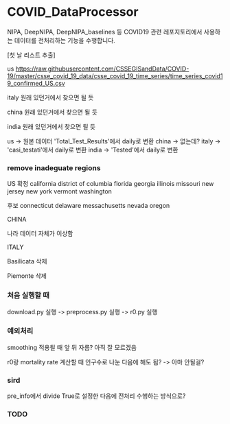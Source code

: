 # COVID_DataProcessor

NIPA, DeepNIPA, DeepNIPA_baselines 등 COVID19 관련 레포지토리에서 사용하는 데이터를 전처리하는 기능을 수행합니다.

[첫 날 리스트 추출]

us
https://raw.githubusercontent.com/CSSEGISandData/COVID-19/master/csse_covid_19_data/csse_covid_19_time_series/time_series_covid19_confirmed_US.csv

italy
원래 있던거에서 찾으면 될 듯

china
원래 있던거에서 찾으면 될 듯

india
원래 있던거에서 찾으면 될 듯

us -> 원본 데이터 'Total_Test_Results'에서 daily로 변환
china -> 없는데?
italy -> 'casi_testati'에서 daily로 변환
india -> 'Tested'에서 daily로 변환

### remove inadeguate regions

US
확정
california
district of columbia
florida
georgia
illinois
missouri
new jersey
new york
vermont
washington

후보
connecticut
delaware
messachusetts
nevada
oregon

CHINA

나라 데이터 자체가 이상함

ITALY

Basilicata 삭제

Piemonte 삭제



### 처음 실행할 때

download.py 실행 -> preprocess.py 실행 -> r0.py 실행



### 예외처리

smoothing 적용될 때 앞 뒤 자름? 아직 잘 모르겠음

r0랑 mortality rate 계산할 때 인구수로 나눈 다음에 해도 됨? -> 아마 안될걸?



### sird

pre_info에서 divide True로 설정한 다음에 전처리 수행하는 방식으로?



### TODO